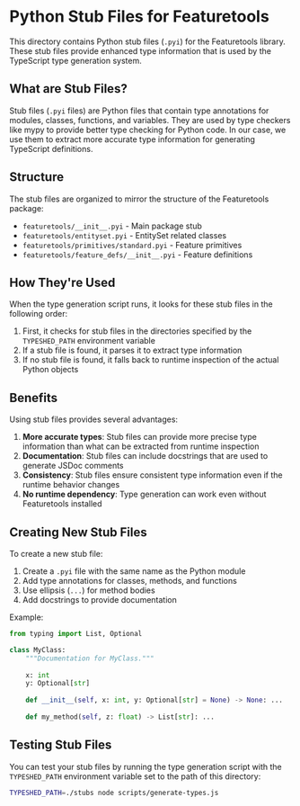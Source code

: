 # Python Stub Files for Featuretools

This directory contains Python stub files (`.pyi`) for the Featuretools library. These stub files provide enhanced type information that is used by the TypeScript type generation system.

## What are Stub Files?

Stub files (`.pyi` files) are Python files that contain type annotations for modules, classes, functions, and variables. They are used by type checkers like mypy to provide better type checking for Python code. In our case, we use them to extract more accurate type information for generating TypeScript definitions.

## Structure

The stub files are organized to mirror the structure of the Featuretools package:

- `featuretools/__init__.pyi` - Main package stub
- `featuretools/entityset.pyi` - EntitySet related classes
- `featuretools/primitives/standard.pyi` - Feature primitives
- `featuretools/feature_defs/__init__.pyi` - Feature definitions

## How They're Used

When the type generation script runs, it looks for these stub files in the following order:

1. First, it checks for stub files in the directories specified by the `TYPESHED_PATH` environment variable
2. If a stub file is found, it parses it to extract type information
3. If no stub file is found, it falls back to runtime inspection of the actual Python objects

## Benefits

Using stub files provides several advantages:

1. **More accurate types**: Stub files can provide more precise type information than what can be extracted from runtime inspection
2. **Documentation**: Stub files can include docstrings that are used to generate JSDoc comments
3. **Consistency**: Stub files ensure consistent type information even if the runtime behavior changes
4. **No runtime dependency**: Type generation can work even without Featuretools installed

## Creating New Stub Files

To create a new stub file:

1. Create a `.pyi` file with the same name as the Python module
2. Add type annotations for classes, methods, and functions
3. Use ellipsis (`...`) for method bodies
4. Add docstrings to provide documentation

Example:

```python
from typing import List, Optional

class MyClass:
    """Documentation for MyClass."""
    
    x: int
    y: Optional[str]
    
    def __init__(self, x: int, y: Optional[str] = None) -> None: ...
    
    def my_method(self, z: float) -> List[str]: ...
```

## Testing Stub Files

You can test your stub files by running the type generation script with the `TYPESHED_PATH` environment variable set to the path of this directory:

```bash
TYPESHED_PATH=./stubs node scripts/generate-types.js
``` 